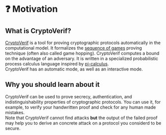 # ❓ Motivation
<!--- TODOS: 
Schreiben:
* Advantage
* Derive Attack
* interactive mode


* Screenshot Equivalence austauschen
* Veranschaulichung if not mergable?
* Name LoR-CPA mit Links
* Highlighting ändern: Vlt nur farbiger Rahme um relevante Stellen
* (Benjamin: Derive attack)
* Benjamin: Bedeutung return in Initial Game
* Benjamin: Wie proved CryptoVerif die secrecy von b in game 8?
* LanguageTool Überprüfung

--->


## What is CryptoVerif?

<a href="https://bblanche.gitlabpages.inria.fr/CryptoVerif/" target="_blank">CryptoVerif</a>
is a tool for proving cryptographic protocols automatically in the computational model. It formalizes the
<a href="https://shoup.net/papers/games.pdf" target="_blank">sequence of games</a>
proving technique (often also called game hopping). CryptoVerif computes a bound on the advantage of an adversary. It is written in a specialized probabilistic process calculus language inspired by
<a href="https://en.wikipedia.org/wiki/%CE%A0-calculus" target="_blank">pi-calculus</a>.  
CryptoVerif has an automatic mode, as well as an interactive mode.

## Why you should learn about it

CryptoVerif can be used to prove secrecy, authentication, and indistinguishability properties of cryptographic protocols. You can use it, for example, to verify your handwritten proof and check for any human made mistakes.  
Note that CryptoVerif cannot find attacks **but** the output of the failed proof may help you to derive an concrete attack on a protocol you considerd to be secure.
